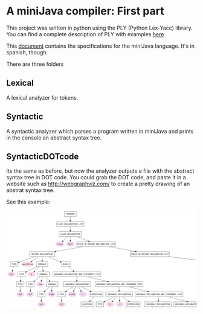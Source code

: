                                              
# A miniJava compiler: First part


This project was written in python using the PLY (Python Lex-Yacc) library. You can find a complete description of PLY with examples [here](http://www.dabeaz.com/ply/) 
                                                                                
This [document](miniJavaRules.pdf) contains the specifications for the miniJava language. It's in spanish, though.                              
                                                                                                                                                                


There are three folders                                                         
                                                                                
## Lexical                                                                    
A lexical analyzer for tokens.                               
                                                                                
## Syntactic                                                                   
A syntactic analyzer which parses a program written in miniJava and prints in the console an abstract syntax tree.
                                                                                
## SyntacticDOTcode                                                            
Its the same as before, but now the analyzer outputs a file with the abstract syntax tree in DOT code. You could grab the DOT code, and paste it in a website such as http://webgraphviz.com/ to create a pretty drawing of an abstrat syntax tree. 

See this example:

![ast](quicksortWebgraphviz.png "an abstac syntax tree in Webgraphviz")

